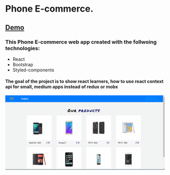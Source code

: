 # Phone E-commerce.

## [Demo](https://nurysar97.github.io/phone-e-commerce/)

### This Phone E-commerce web app created with the follwoing technologies:
- React 
- Bootstrap
- Styled-components

#### The goal of the project is to show react learners, how to use react context api for small, medium apps instead of redux or mobx 

<img align="right" alt="GIF" src="./app.gif" />
